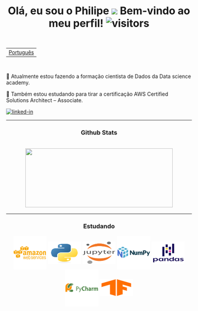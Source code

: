 <h1 align="center">
  Olá, eu sou o Philipe 
	<img src="https://raw.githubusercontent.com/iampavangandhi/iampavangandhi/master/gifs/Hi.gif" 
	     width="30px"> 
	Bem-vindo ao meu perfil! 
	<img src="https://visitor-badge.laobi.icu/badge?page_id=philipesantos136.philipesantos136" 
	     alt="visitors">
</h1>

<br>

<table align="left">
 <tr><td><a href="README.md">Português</a></td></tr>
</table>

<br>
<br>
<br>
<br>

<div align="left">
  <p>🌱 Atualmente estou fazendo a formação cientista de Dados da Data science academy.</p>
  <p>🚀 Também estou estudando para tirar a certificação AWS Certified Solutions Architect – Associate.</p>
</div>

[![linked-in](https://img.shields.io/badge/Linkedin-0077B5?style=for-the-badge&logo=LinkedIn&logoColor=white)](https://www.linkedin.com/in/philipe-santos-0a2633179/)

---
<div align="center">
  <h3>Github Stats</h3>
  <br>
  <img height="160" width="400" src="https://github-readme-stats.vercel.app/api?username=philipesantos136&show_icons=true&theme=radical"/>
</div>

---
<div align="center">
  <h3>Estudando</h3>
  <img align="center" alt="AWS" height="90" width="90" src="https://raw.githubusercontent.com/devicons/devicon/master/icons/amazonwebservices/amazonwebservices-plain-wordmark.svg">
  <img align="center" alt="Python" height="60" width="90" src="https://raw.githubusercontent.com/devicons/devicon/master/icons/python/python-original.svg">
  <img align="center" alt="Jupyter" height="60" width="90" src="https://raw.githubusercontent.com/devicons/devicon/master/icons/jupyter/jupyter-original-wordmark.svg">  
  <img align="center" alt="Numpy" height="90" width="90" src="https://raw.githubusercontent.com/devicons/devicon/master/icons/numpy/numpy-original-wordmark.svg">
  <img align="center" alt="Pandas" height="60" width="90" src="https://github.com/devicons/devicon/blob/master/icons/pandas/pandas-original-wordmark.svg">
  <img align="center" alt="PyCharm" height="100" width="90" src="https://github.com/devicons/devicon/blob/master/icons/pycharm/pycharm-original-wordmark.svg">
  <img align="center" alt="TensorFlow" height="45" width="90" src="https://raw.githubusercontent.com/devicons/devicon/master/icons/tensorflow/tensorflow-original.svg">
  <br>
  
</div>
